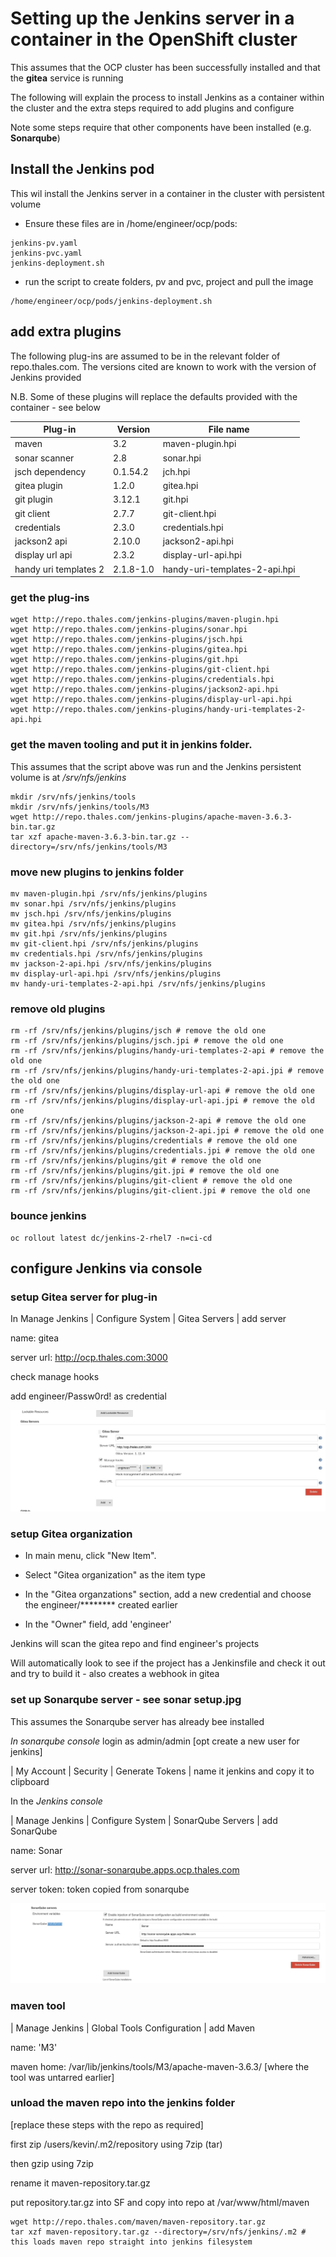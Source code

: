 # Setting up the Jenkins server in a container in the OpenShift cluster

This assumes that the OCP cluster has been successfully installed and that the **gitea** service is running

The following will explain the process to install Jenkins as a container within the cluster and the extra steps required to add plugins and configure

Note some steps require that other components have been installed (e.g. **Sonarqube**)

## Install the Jenkins pod

This wil install the Jenkins server in a container in the cluster with persistent volume

* Ensure these files are in /home/engineer/ocp/pods:

```
jenkins-pv.yaml
jenkins-pvc.yaml
jenkins-deployment.sh
```

* run the script to create folders, pv and pvc, project and pull the image

```
/home/engineer/ocp/pods/jenkins-deployment.sh
```

## add extra plugins

The following plug-ins are assumed to be in the relevant folder of repo.thales.com. The versions cited are known to work with the version of Jenkins provided 

N.B. Some of these plugins will replace the defaults provided with the container - see below

| Plug-in | Version    | File name |
| ----- |------| --------- |
| maven    | 3.2 | maven-plugin.hpi |
| sonar scanner      | 2.8      |  sonar.hpi |
| jsch dependency | 0.1.54.2 | jch.hpi |
| gitea plugin | 1.2.0 | gitea.hpi |
| git plugin | 3.12.1 | git.hpi |
| git client | 2.7.7 | git-client.hpi |
| credentials | 2.3.0 | credentials.hpi |
| jackson2 api | 2.10.0 | jackson2-api.hpi |
| display url api | 2.3.2 | display-url-api.hpi |
| handy uri templates 2 | 2.1.8-1.0 | handy-uri-templates-2-api.hpi |


### get the plug-ins


```
wget http://repo.thales.com/jenkins-plugins/maven-plugin.hpi
wget http://repo.thales.com/jenkins-plugins/sonar.hpi
wget http://repo.thales.com/jenkins-plugins/jsch.hpi
wget http://repo.thales.com/jenkins-plugins/gitea.hpi
wget http://repo.thales.com/jenkins-plugins/git.hpi
wget http://repo.thales.com/jenkins-plugins/git-client.hpi
wget http://repo.thales.com/jenkins-plugins/credentials.hpi
wget http://repo.thales.com/jenkins-plugins/jackson2-api.hpi
wget http://repo.thales.com/jenkins-plugins/display-url-api.hpi
wget http://repo.thales.com/jenkins-plugins/handy-uri-templates-2-api.hpi
```

### get the maven tooling and put it in jenkins folder.

This assumes that the script above was run and the Jenkins persistent volume is at _/srv/nfs/jenkins_

```
mkdir /srv/nfs/jenkins/tools
mkdir /srv/nfs/jenkins/tools/M3
wget http://repo.thales.com/jenkins-plugins/apache-maven-3.6.3-bin.tar.gz
tar xzf apache-maven-3.6.3-bin.tar.gz --directory=/srv/nfs/jenkins/tools/M3
```

### move new plugins to jenkins folder

```
mv maven-plugin.hpi /srv/nfs/jenkins/plugins
mv sonar.hpi /srv/nfs/jenkins/plugins
mv jsch.hpi /srv/nfs/jenkins/plugins
mv gitea.hpi /srv/nfs/jenkins/plugins
mv git.hpi /srv/nfs/jenkins/plugins
mv git-client.hpi /srv/nfs/jenkins/plugins
mv credentials.hpi /srv/nfs/jenkins/plugins
mv jackson-2-api.hpi /srv/nfs/jenkins/plugins
mv display-url-api.hpi /srv/nfs/jenkins/plugins
mv handy-uri-templates-2-api.hpi /srv/nfs/jenkins/plugins
```

### remove old plugins

```
rm -rf /srv/nfs/jenkins/plugins/jsch # remove the old one
rm -rf /srv/nfs/jenkins/plugins/jsch.jpi # remove the old one
rm -rf /srv/nfs/jenkins/plugins/handy-uri-templates-2-api # remove the old one
rm -rf /srv/nfs/jenkins/plugins/handy-uri-templates-2-api.jpi # remove the old one
rm -rf /srv/nfs/jenkins/plugins/display-url-api # remove the old one
rm -rf /srv/nfs/jenkins/plugins/display-url-api.jpi # remove the old one
rm -rf /srv/nfs/jenkins/plugins/jackson-2-api # remove the old one
rm -rf /srv/nfs/jenkins/plugins/jackson-2-api.jpi # remove the old one
rm -rf /srv/nfs/jenkins/plugins/credentials # remove the old one
rm -rf /srv/nfs/jenkins/plugins/credentials.jpi # remove the old one
rm -rf /srv/nfs/jenkins/plugins/git # remove the old one
rm -rf /srv/nfs/jenkins/plugins/git.jpi # remove the old one
rm -rf /srv/nfs/jenkins/plugins/git-client # remove the old one
rm -rf /srv/nfs/jenkins/plugins/git-client.jpi # remove the old one
```

### bounce jenkins

```
oc rollout latest dc/jenkins-2-rhel7 -n=ci-cd
```


## configure Jenkins via console

### setup Gitea server for plug-in

In Manage Jenkins | Configure System | Gitea Servers | add server

name: gitea 

server url: http://ocp.thales.com:3000

check manage hooks

add engineer/Passw0rd! as credential

![diagram](https://github.com/Estafet-LTD/StackinaBox/blob/master/graphics/gitea%20server%20setup.jpg "Gitea server")

### setup Gitea organization

* In main menu, click "New Item".

* Select "Gitea organization" as the item type

* In the "Gitea organzations" section, add a new credential and choose the engineer/******** created earlier

* In the "Owner" field, add 'engineer'

Jenkins will scan the gitea repo and find engineer's projects 

Will automatically look to see if the project has a Jenkinsfile and check it out and try to build it - also creates a webhook in gitea


### set up Sonarqube  server  - see sonar setup.jpg

This assumes the Sonarqube server has already bee installed 

_In sonarqube console_ login as admin/admin [opt create a new user for jenkins] 

| My Account | Security | Generate Tokens | name it jenkins and copy it to clipboard

In the _Jenkins console_

| Manage Jenkins | Configure System | SonarQube Servers | add SonarQube

name: Sonar

server url: http://sonar-sonarqube.apps.ocp.thales.com 

server token: token copied from sonarqube 

![diagram](https://github.com/Estafet-LTD/StackinaBox/blob/master/graphics/sonar%20setup.jpg "Gitea server")

### maven tool

| Manage Jenkins | Global Tools Configuration | add Maven 

name: 'M3' 

maven home: /var/lib/jenkins/tools/M3/apache-maven-3.6.3/ [where the tool was untarred earlier]

### unload the maven repo into the jenkins folder

[replace these steps with the repo as required]

first zip /users/kevin/.m2/repository using 7zip (tar)

then gzip using 7zip

rename it maven-repository.tar.gz

put repository.tar.gz into SF and copy into repo at /var/www/html/maven

```
wget http://repo.thales.com/maven/maven-repository.tar.gz
tar xzf maven-repository.tar.gz --directory=/srv/nfs/jenkins/.m2 # this loads maven repo straight into jenkins filesystem
```

